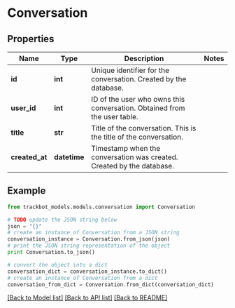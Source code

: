 # Conversation


## Properties
Name | Type | Description | Notes
------------ | ------------- | ------------- | -------------
**id** | **int** | Unique identifier for the conversation. Created by the database. | 
**user_id** | **int** | ID of the user who owns this conversation. Obtained from the user table. | 
**title** | **str** | Title of the conversation. This is the title of the conversation. | 
**created_at** | **datetime** | Timestamp when the conversation was created. Created by the database. | 

## Example

```python
from trackbot_models.models.conversation import Conversation

# TODO update the JSON string below
json = "{}"
# create an instance of Conversation from a JSON string
conversation_instance = Conversation.from_json(json)
# print the JSON string representation of the object
print Conversation.to_json()

# convert the object into a dict
conversation_dict = conversation_instance.to_dict()
# create an instance of Conversation from a dict
conversation_from_dict = Conversation.from_dict(conversation_dict)
```
[[Back to Model list]](../README.md#documentation-for-models) [[Back to API list]](../README.md#documentation-for-api-endpoints) [[Back to README]](../README.md)


